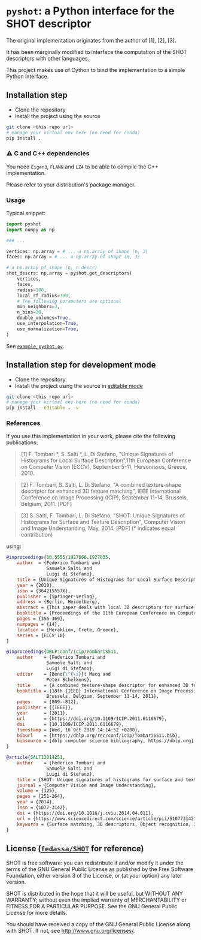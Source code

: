 # `pyshot`: a Python interface for the SHOT descriptor

The original implementation originates from the author of [1], [2], [3].

It has been marginally modified to interface the computation of the SHOT
descriptors with other languages.

This project makes use of Cython to bind the implementation to a simple Python
interface.

## Installation step

 - Clone the repository
 - Install the project using the source
```bash
git clone <this repo url>
# manage your virtual env here (no need for conda)
pip install .
```

### ⚠ C and C++ dependencies 
You need `Eigen3`, `FLANN` and `LZ4` to be able to compile the C++
implementation. 

Please refer to your distribution's package manager.

### Usage

Typical snippet:
```python
import pyshot
import numpy as np

### ...

vertices: np.array = # ... a np.array of shape (n, 3)
faces: np.array = # ... a np.array of shape (m, 3)

# a np.array of shape (n, n_descr)
shot_descrs: np.array = pyshot.get_descriptors(
    vertices,
    faces,
    radius=100,
    local_rf_radius=100,
    # The following parameters are optional
    min_neighbors=3,
    n_bins=20,
    double_volumes=True,
    use_interpolation=True,
    use_normalization=True,
)
```

See [`example_pyshot.py`](./example_pyshot.py).


## Installation step for development mode

 - Clone the repository.
 - Install the project using the source in [editable mode](https://packaging.python.org/guides/distributing-packages-using-setuptools/#working-in-development-mode)
```bash
git clone <this repo url>
# manage your virtual env here (no need for conda)
pip install --editable . -v
```

### References

If you use this implementation in your work, please cite the following publications:

> [1] 	F. Tombari *, S. Salti *, L. Di Stefano, "Unique Signatures of Histograms for Local Surface Description",11th European Conference on Computer Vision (ECCV), September 5-11, Hersonissos, Greece, 2010.

> [2] 	F. Tombari, S. Salti, L. Di Stefano, "A combined texture-shape descriptor for enhanced 3D feature matching", IEEE International Conference on Image Processing (ICIP), September 11-14, Brussels, Belgium, 2011. [PDF] 

> [3] 	S. Salti, F. Tombari, L. Di Stefano, "SHOT: Unique Signatures of Histograms for Surface and Texture Description", Computer Vision and Image Understanding, May, 2014. [PDF] 
  	(* indicates equal contribution)

using:

```bibtex
@inproceedings{10.5555/1927006.1927035,
    author  = {Federico Tombari and
               Samuele Salti and
               Luigi di Stefano},
    title = {Unique Signatures of Histograms for Local Surface Description},
    year = {2010},
    isbn = {364215557X},
    publisher = {Springer-Verlag},
    address = {Berlin, Heidelberg},
    abstract = {This paper deals with local 3D descriptors for surface matching. First, we categorize existing methods into two classes: Signatures and Histograms. Then, by discussion and experiments alike, we point out the key issues of uniqueness and repeatability of the local reference frame. Based on these observations, we formulate a novel comprehensive proposal for surface representation, which encompasses a new unique and repeatable local reference frame as well as a new 3D descriptor. The latter lays at the intersection between Signatures and Histograms, so as to possibly achieve a better balance between descriptiveness and robustness. Experiments on publicly available datasets as well as on range scans obtained with Spacetime Stereo provide a thorough validation of our proposal.},
    booktitle = {Proceedings of the 11th European Conference on Computer Vision Conference on Computer Vision: Part III},
    pages = {356–369},
    numpages = {14},
    location = {Heraklion, Crete, Greece},
    series = {ECCV'10}
}

@inproceedings{DBLP:conf/icip/TombariSS11,
    author    = {Federico Tombari and
               Samuele Salti and
               Luigi di Stefano},
    editor    = {Beno{\^{\i}}t Macq and
               Peter Schelkens},
    title     = {A combined texture-shape descriptor for enhanced 3D feature matching},
    booktitle = {18th {IEEE} International Conference on Image Processing, {ICIP} 2011,
               Brussels, Belgium, September 11-14, 2011},
    pages     = {809--812},
    publisher = {{IEEE}},
    year      = {2011},
    url       = {https://doi.org/10.1109/ICIP.2011.6116679},
    doi       = {10.1109/ICIP.2011.6116679},
    timestamp = {Wed, 16 Oct 2019 14:14:52 +0200},
    biburl    = {https://dblp.org/rec/conf/icip/TombariSS11.bib},
    bibsource = {dblp computer science bibliography, https://dblp.org}
}

@article{SALTI2014251,
    author    = {Federico Tombari and
               Samuele Salti and
               Luigi di Stefano},
    title = {SHOT: Unique signatures of histograms for surface and texture description},
    journal = {Computer Vision and Image Understanding},
    volume = {125},
    pages = {251-264},
    year = {2014},
    issn = {1077-3142},
    doi = {https://doi.org/10.1016/j.cviu.2014.04.011},
    url = {https://www.sciencedirect.com/science/article/pii/S1077314214000988},
    keywords = {Surface matching, 3D descriptors, Object recognition, 3D reconstruction},
}
```

## License ([`fedassa/SHOT`](https://github.com/fedassa/SHOT) for reference)

SHOT is free software: you can redistribute it and/or modify it under the terms of the GNU General Public License as published by the Free Software Foundation, either version 3 of the License, or (at your option) any later version.

SHOT is distributed in the hope that it will be useful, but WITHOUT ANY WARRANTY; without even the implied warranty of MERCHANTABILITY or FITNESS FOR A PARTICULAR PURPOSE. See the GNU General Public License for more details.

You should have received a copy of the GNU General Public License along with SHOT. If not, see http://www.gnu.org/licenses/.